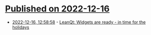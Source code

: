 # [Published on 2022-12-16](index.md)

* [2022-12-16, 12:58:58](https://lobste.rs/s/wsga9i/leanqt_widgets_are_ready_time_for) - [LeanQt: Widgets are ready - in time for the holidays](https://github.com/rochus-keller/LeanQt/releases/tag/2022-12-16)
